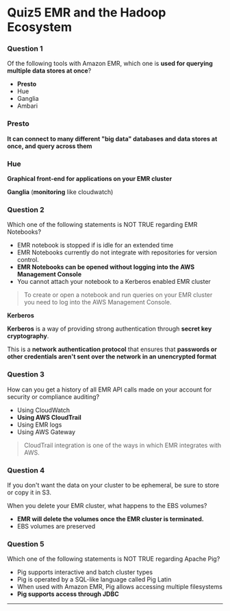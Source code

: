 # **Quiz5 EMR and the Hadoop Ecosystem**

### **Question 1**

Of the following tools with Amazon EMR, which one is **used for querying multiple data stores at once**?  

* **Presto** 
* Hue
* Ganglia 
* Ambari 

### **Presto**

**It can connect to many different "big data" databases and data stores at once, and query across them**

### **Hue**

**Graphical front-end for applications on your EMR cluster** 

**Ganglia** (**monitoring** like cloudwatch) 

### **Question 2** 

Which one of the following statements is NOT TRUE regarding EMR Notebooks? 

* EMR notebook is stopped if is idle for an extended time 
* EMR Notebooks currently do not integrate with repositories for version control. 
* **EMR Notebooks can be opened without logging into the AWS Management Console** 
* You cannot attach your notebook to a Kerberos enabled EMR cluster 


> To create or open a notebook and run queries on your EMR cluster you need to log into the AWS Management Console. 

**Kerberos**

**Kerberos** is a way of providing strong authentication through **secret key cryptography**.

This is a **network authentication protocol** that ensures that **passwords or other credentials aren't sent over the network in an unencrypted format**


### **Question 3** 

How can you get a history of all EMR API calls made on your account for security or compliance auditing? 

* Using CloudWatch 
* **Using AWS CloudTrail** 
* Using EMR logs 
* Using AWS Gateway 

> CloudTrail integration is one of the ways in which EMR integrates with AWS. 


### **Question 4** 

If you don't want the data on your cluster to be ephemeral, be sure to store or copy it in S3. 

When you delete your EMR cluster, what happens to the EBS volumes? 


* **EMR will delete the volumes once the EMR cluster is terminated.** 
* EBS volumes are preserved 


### **Question 5** 

Which one of the following statements is NOT TRUE regarding Apache Pig? 

* Pig supports interactive and batch cluster types 
* Pig is operated by a SQL-like language called Pig Latin 
* When used with Amazon EMR, Pig allows accessing multiple filesystems 
* **Pig supports access through JDBC** 


****